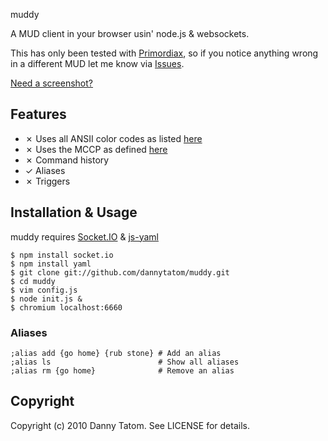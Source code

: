 muddy

A MUD client in your browser usin' node.js & websockets.

This has only been tested with [Primordiax](http://primordiax.com),
so if you notice anything wrong in a different MUD let me know via
[Issues](http://github.com/dannytatom/muddy/issues).

[Need a screenshot?](http://min.us/iB7lo.png)

## Features

- ✗ Uses all ANSII color codes as listed [here](http://pueblo.sourceforge.net/doc/manual/ansi_color_codes.html)
- ✗ Uses the MCCP as defined [here](http://mccp.smaugmuds.org/)
- ✗ Command history
- ✓ Aliases
- ✗ Triggers

## Installation & Usage

muddy requires [Socket.IO](https://github.com/LearnBoost/Socket.IO-node)
& [js-yaml](https://github.com/visionmedia/js-yaml)

    $ npm install socket.io
    $ npm install yaml
    $ git clone git://github.com/dannytatom/muddy.git
    $ cd muddy
    $ vim config.js
    $ node init.js &
    $ chromium localhost:6660

### Aliases

    ;alias add {go home} {rub stone} # Add an alias
    ;alias ls                        # Show all aliases
    ;alias rm {go home}              # Remove an alias

## Copyright

Copyright (c) 2010 Danny Tatom. See LICENSE for details.

